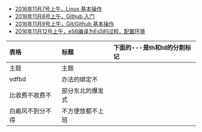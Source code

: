 - [2016年11月7号上午，Linux 基本操作](./20161107.md)
- [2016年11月8号上午，Github 入门](./20161107.md)
- [2016年11月9号上午，Git/Github 基本操作](./20161107.md)
- [2016年11月12号上午，eS6编译为Es5的过程，配置环境](./20161112.md)


| 表格 | 标题     |下面的---是th和td的分割标记|
| :------------- | :------------- | :-----------|
| 主题       | 主题       |
| vdfbd|办法的绑定不|
|比收费不收费不|部分东北的爆发式|
|白癜风不到分不得|不方便放都不上班|

